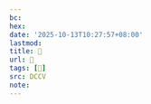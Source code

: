 ```yaml
---
bc:
hex:
date: '2025-10-13T10:27:57+08:00'
lastmod:
title: 􄏯
url: 􄏯
tags: [𢧒]
src: DCCV
note:
---
```

